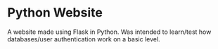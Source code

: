# Python Website
 A website made using Flask in Python. Was intended to learn/test how databases/user authentication work on a basic level.
